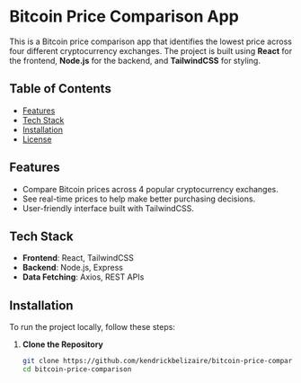 # Bitcoin Price Comparison App

This is a Bitcoin price comparison app that identifies the lowest price across four different cryptocurrency exchanges. The project is built using **React** for the frontend, **Node.js** for the backend, and **TailwindCSS** for styling.

## Table of Contents
- [Features](#features)
- [Tech Stack](#tech-stack)
- [Installation](#installation)
- [License](#license)

## Features
- Compare Bitcoin prices across 4 popular cryptocurrency exchanges.
- See real-time prices to help make better purchasing decisions.
- User-friendly interface built with TailwindCSS.

## Tech Stack
- **Frontend**: React, TailwindCSS
- **Backend**: Node.js, Express
- **Data Fetching**: Axios, REST APIs

## Installation

To run the project locally, follow these steps:

1. **Clone the Repository**
   ```sh
   git clone https://github.com/kendrickbelizaire/bitcoin-price-comparison.git
   cd bitcoin-price-comparison
